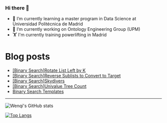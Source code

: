 ### Hi there 👋

- 🌱 I’m currently learning a master program in Data Science at Universidad Politécnica de Madrid
- 🔭 I’m currently working on Ontology Engineering Group (UPM) 
- 🏋️ I'm currently training powerlifting in Madrid

# Blog posts
<!-- BLOG-POST-LIST:START -->
- [[Binary Search]Rotate List Left by K](https://dev.to/jiangwenqi/binary-searchrotate-list-left-by-k-5aik)
- [[Binary Search]Reverse Sublists to Convert to Target](https://dev.to/jiangwenqi/binary-searchreverse-sublists-to-convert-to-target-4i38)
- [[Binary Search]Skydivers](https://dev.to/jiangwenqi/binary-searchskydivers-pn6)
- [[Binary Search]Univalue Tree Count](https://dev.to/jiangwenqi/binary-searchunivalue-tree-count-2eh2)
- [Binary Search Templates](https://dev.to/jiangwenqi/binary-search-templates-5glk)
<!-- BLOG-POST-LIST:END -->


---

![Wenqi's GitHub stats](https://github-readme-stats.vercel.app/api?username=jiangwenqi&show_icons=true&count_private=true)

[![Top Langs](https://github-readme-stats.vercel.app/api/top-langs/?username=jiangwenqi&layout=compact)](https://github.com/jiangwenqi/github-readme-stats)
